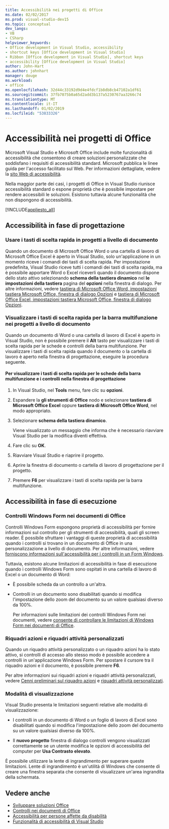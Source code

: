 ```yaml
---
title: Accessibilità nei progetti di Office
ms.date: 02/02/2017
ms.prod: visual-studio-dev15
ms.topic: conceptual
dev_langs:
- VB
- CSharp
helpviewer_keywords:
- Office development in Visual Studio, accessibility
- shortcut keys [Office development in Visual Studio]
- Ribbon [Office development in Visual Studio], shortcut keys
- accessibility [Office development in Visual Studio]
author: John-Hart
ms.author: johnhart
manager: douge
ms.workload:
- office
ms.openlocfilehash: 32d44c33192d9d4e4fdcf1b8db8cb47102a1df61
ms.sourcegitcommit: 37fb7075b0a65d2add3b137a5230767aa3266c74
ms.translationtype: MT
ms.contentlocale: it-IT
ms.lasthandoff: 01/02/2019
ms.locfileid: "53833326"
---
```

# <a name="accessibility-in-office-projects"></a>Accessibilità nei progetti di Office

Microsoft Visual Studio e Microsoft Office include molte funzionalità di accessibilità che consentono di creare soluzioni personalizzate che soddisfano i requisiti di accessibilità standard. Microsoft pubblica le linee guida per l'accesso facilitato sul Web. Per informazioni dettagliate, vedere la [sito Web di accessibilità](http://go.microsoft.com/fwlink/?LinkID=37113).

Nella maggior parte dei casi, i progetti di Office in Visual Studio riunisce accessibilità standard o espone proprietà che è possibile impostare per rendere accessibili le soluzioni. Esistono tuttavia alcune funzionalità che non dispongono di accessibilità.

[!INCLUDE[appliesto_all](../vsto/includes/appliesto-all-md.md)]

## <a name="accessibility-at-design-time"></a>Accessibilità in fase di progettazione

### <a name="use-shortcut-keys-in-document-level-projects"></a>Usare i tasti di scelta rapida in progetti a livello di documento
 Quando un documento di Microsoft Office Word o una cartella di lavoro di Microsoft Office Excel è aperto in Visual Studio, solo un'applicazione in un momento riceve i comandi dei tasti di scelta rapida. Per impostazione predefinita, Visual Studio riceve tutti i comandi dei tasti di scelta rapida, ma è possibile apportare Word o Excel riceverli quando il documento dispone dello stato attivo selezionando **schema della tastiera dinamico** nel **le impostazioni della tastiera** pagina del **opzioni** nella finestra di dialogo. Per altre informazioni, vedere [tastiera di Microsoft Office Word, impostazioni tastiera Microsoft Office, finestra di dialogo Opzioni](../vsto/microsoft-office-word-keyboard-microsoft-office-keyboard-settings-options-dialog-box.md) e [tastiera di Microsoft Office Excel, impostazioni tastiera Microsoft Office, finestra di dialogo Opzioni](../vsto/microsoft-office-excel-keyboard-microsoft-office-keyboard-settings-options-dialog-box.md).

### <a name="display-shortcut-keys-for-the-ribbon-in-document-level-projects"></a>Visualizzare i tasti di scelta rapida per la barra multifunzione nei progetti a livello di documento
 Quando un documento di Word o una cartella di lavoro di Excel è aperto in Visual Studio, non è possibile premere il **Alt** tasto per visualizzare i tasti di scelta rapida per le schede e controlli della barra multifunzione. Per visualizzare i tasti di scelta rapida quando il documento o la cartella di lavoro è aperto nella finestra di progettazione, eseguire la procedura seguente.

#### <a name="to-view-shortcut-keys-for-ribbon-tabs-and-controls-in-the-designer"></a>Per visualizzare i tasti di scelta rapida per le schede della barra multifunzione e i controlli nella finestra di progettazione

1.  In Visual Studio, nel **Tools** menu, fare clic su **opzioni**.

2.  Espandere la **gli strumenti di Office** nodo e selezionare **tastiera di Microsoft Office Excel** oppure **tastiera di Microsoft Office Word**, nel modo appropriato.

3.  Selezionare **schema della tastiera dinamico**.

     Viene visualizzato un messaggio che informa che è necessario riavviare Visual Studio per la modifica diventi effettiva.

4.  Fare clic su **OK**.

5.  Riavviare Visual Studio e riaprire il progetto.

6.  Aprire la finestra di documento o cartella di lavoro di progettazione per il progetto.

7.  Premere **F6** per visualizzare i tasti di scelta rapida per la barra multifunzione.

## <a name="accessibility-at-runtime"></a>Accessibilità in fase di esecuzione

### <a name="windows-forms-controls-on-office-documents"></a>Controlli Windows Form nei documenti di Office
 Controlli Windows Form espongono proprietà di accessibilità per fornire informazioni sul controllo per gli strumenti di accessibilità, quali gli screen reader. È possibile sfruttare i vantaggi di queste proprietà di accessibilità quando i controlli si trovano in un documento di Office in una personalizzazione a livello di documento. Per altre informazioni, vedere [forniscono informazioni sull'accessibilità per i controlli in un Form Windows](/dotnet/framework/winforms/controls/providing-accessibility-information-for-controls-on-a-windows-form).

 Tuttavia, esistono alcune limitazioni di accessibilità in fase di esecuzione quando i controlli Windows Form sono ospitati in una cartella di lavoro di Excel o un documento di Word:

- È possibile scheda da un controllo a un'altra.

- Controlli in un documento sono disabilitati quando si modifica l'impostazione dello zoom del documento su un valore qualsiasi diverso da 100%.

  Per informazioni sulle limitazioni dei controlli Windows Form nei documenti, vedere [consente di controllare le limitazioni di Windows Form nei documenti di Office](../vsto/limitations-of-windows-forms-controls-on-office-documents.md).

### <a name="actions-panes-and-custom-task-panes"></a>Riquadri azioni e riquadri attività personalizzati
 Quando un riquadro attività personalizzato o un riquadro azioni ha lo stato attivo, si controlli di accesso allo stesso modo è possibile accedere a controlli in un'applicazione Windows Form. Per spostare il cursore tra il riquadro azioni e il documento, è possibile premere **F6**.

 Per altre informazioni sui riquadri azioni e riquadri attività personalizzati, vedere [Cenni preliminari sul riquadro azioni](../vsto/actions-pane-overview.md) e [riquadri attività personalizzati](../vsto/custom-task-panes.md).

### <a name="display-modes"></a>Modalità di visualizzazione

Visual Studio presenta le limitazioni seguenti relative alle modalità di visualizzazione:

- I controlli in un documento di Word o un foglio di lavoro di Excel sono disabilitati quando si modifica l'impostazione dello zoom del documento su un valore qualsiasi diverso da 100%.

- Il **nuovo progetto** finestra di dialogo controlli vengono visualizzati correttamente se un utente modifica le opzioni di accessibilità del computer per **Usa Contrasto elevato**.

È possibile utilizzare la lente di ingrandimento per superare queste limitazioni. Lente di ingrandimento è un'utilità di Windows che consente di creare una finestra separata che consente di visualizzare un'area ingrandita della schermata.

## <a name="see-also"></a>Vedere anche

- [Sviluppare soluzioni Office](../vsto/developing-office-solutions.md)
- [Controlli nei documenti di Office](../vsto/controls-on-office-documents.md)
- [Accessibilità per persone affette da disabilità](../ide/reference/accessibility-for-people-with-disabilities.md)
- [Funzionalità di accessibilità di Visual Studio](../ide/reference/accessibility-features-of-visual-studio.md)